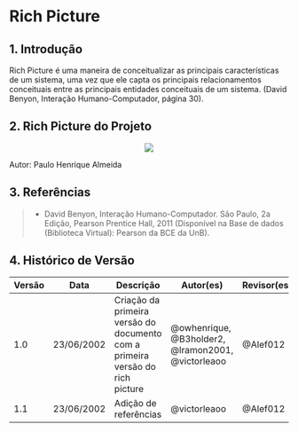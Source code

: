 # Rich Picture

## 1. Introdução

Rich Picture é uma maneira de conceitualizar as principais características de um sistema, uma vez que ele capta os principais relacionamentos conceituais entre as principais entidades conceituais de um sistema. (David Benyon, Interação Humano-Computador, página 30).

## 2. Rich Picture do Projeto

<center>

<img src="https://raw.githubusercontent.com/Requisitos-de-Software/2022.1-Youtube/main/docs/media/richpicture1.jpg" />

</center>

Autor: Paulo Henrique Almeida

## 3. Referências

>- David Benyon, Interação Humano-Computador. São Paulo, 2a Edição, Pearson Prentice Hall, 2011 (Disponível na Base de dados (Biblioteca Virtual): Pearson da BCE da UnB).

## 4. Histórico de Versão
| Versão | Data | Descrição | Autor(es) | Revisor(es) |
| ------ | ---- | --------- | --------- | ----------- |
| 1.0    | 23/06/2002 | Criação da primeira versão do documento com a primeira versão do rich picture | @owhenrique, @B3holder2, @lramon2001, @victorleaoo | @Alef012 |
| 1.1    | 23/06/2002 | Adição de referências |@victorleaoo | @Alef012 |